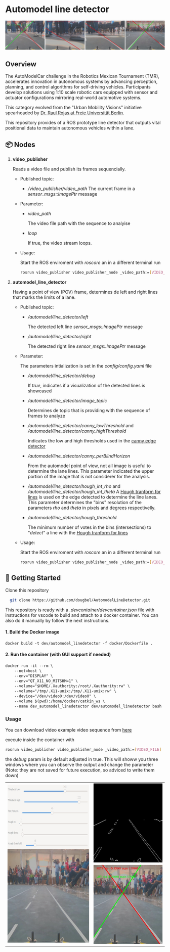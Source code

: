 # Automodel line detector

<img src="doc/view.png" width="800">

## Overview
The AutoModelCar challenge in the Robotics Mexican Tournament (TMR), accelerates innovation in autonomous systems by advancing perception, planning, and control algorithms for self-driving vehicles. Participants develop solutions using 1:10 scale robotic cars equipped with sensor and actuator configurations mirroring real-world automotive systems.

This category evolved from the "Urban Mobility Visions" initiative spearheaded by [Dr. Raul Rojas at Freie Universität Berlin](https://www.fu-berlin.de/en/presse/informationen/fup/2016/fup_16_271-autonome-modellautos-universitaet-mexiko/index.html).

This repository provides of a ROS prototype line detector that outputs vital positional data to maintain autonomous vehicles within a lane.


## 📦 Nodes
1. **video_publisher**
   
   Reads a video file and publish its frames sequencially.
   - Published topic:
     - */video_publisher/video_path*
     The current frame in a  *sensor_msgs::ImagePtr* message
   - Parameter:
     - *video_path*

       The video file path with the sequence to analyise

     - *loop*

       If true, the video stream loops.

   - Usage:
    
      Start the ROS enviroment with *roscore* an in a different terminal run
      ```bash 
      rosrun video_publisher video_publisher_node _video_path:=[VIDEO_FILE]
      ```

2. **automodel_line_detector**

   Having a point of view (POV) frame, determines de left and right lines that marks the limits of a lane.
   - Published topic:
     - */automodel/line_detector/left*

       The detected left line  *sensor_msgs::ImagePtr* message

     - */automodel/line_detector/right*

       The detected right line  *sensor_msgs::ImagePtr* message

   - Parameter:

     The parameters intialization is set in the *config/config.yaml* file
     - */automodel/line_detector/debug*
     
       If *true*, indicates if a visualization of the detected lines is showcased

     - */automodel/line_detector/image_topic*
     
       Determines de topic that is providing with the sequence of frames to analyze


     - */automodel/line_detector/canny_lowThreshold* and */automodel/line_detector/canny_highThreshold*
       
       Indicates the low and high thresholds used in the [canny edge detector](https://ieeexplore.ieee.org/abstract/document/4767851)


     - */automodel/line_detector/canny_perBlindHorizon*
       
        From the automodel point of view, not all image is useful to determine the lane lines. This parameter indicated the upper portion of the image that is not considerer for the analysis.


     - */automodel/line_detector/hough_int_rho* and */automodel/line_detector/hough_int_theta*
       A [Hough tranform for lines](https://docs.opencv.org/3.4/d9/db0/tutorial_hough_lines.html) is used on the edge detected to determine the line lanes. This parameter determines the "bins" resolution of the parameters *rho* and *theta* in pixels and degrees respectivelly.

     - */automodel/line_detector/hough_threshold*

       The minimum number of votes in the bins (intersections) to "*detect*" a line with the [Hough tranform for lines](https://docs.opencv.org/3.4/d9/db0/tutorial_hough_lines.html)



   - Usage:
    
      Start the ROS enviroment with *roscore* an in a different terminal run
      ```bash 
      rosrun video_publisher video_publisher_node _video_path:=[VIDEO_FILE]
      ```



## 🚀 Getting Started

Clone this repository

```bash
  git clone https://github.com/dougbel/AutomodelLineDetector.git
```


This repository is ready with a *.devcontainer/devcontainer.json* file with instructions for vscode to build and attach to a docker container. You can also do it manually by follow the next instructions.

#### 1. Build the Docker image

``` docker
docker build -t dev/automodel_linedetector -f docker/Dockerfile .
```

#### 2. Run the container (with GUI support if needed)
``` docker
docker run -it --rm \
    --net=host \
    --env="DISPLAY" \
    --env="QT_X11_NO_MITSHM=1" \
    --volume="$HOME/.Xauthority:/root/.Xauthority:rw" \
    --volume="/tmp/.X11-unix:/tmp/.X11-unix:rw" \
    --device="/dev/video0:/dev/video0" \
    --volume $(pwd):/home/docker/catkin_ws \
    --name dev_automodel_linedetector dev/automodel_linedetector bash
```

### Usage

You can download video example video sequence from [here](https://drive.google.com/file/d/18iifPMkTMPiv2NLFfrs0kn1szXALURQu/view?usp=sharing)

execute inside the container with

```bash 
rosrun video_publisher video_publisher_node _video_path:=[VIDEO_FILE]
```
the *debug* param is by default adjusted in true. This will showw you three windows where you can observe the output and change the parameter (Note: they are not saved for future execution, so adviced to write them down)

<table>
    <tr>
        <td rowspan="2"><img src="./doc/win1.jpg" alt="Example 1" height="500"/></td>
        <td><img src="./doc/win2.jpg" alt="Example 2" height="250"/></td>
    </tr>
    <tr>
        <td><img src="./doc/win3.jpg" alt="Example 3" height="250"/></td>
    </tr>
</table>
